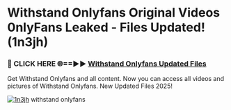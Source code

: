 # Withstand Onlyfans Original Videos 0nlyFans Leaked - Files Updated! (1n3jh)

<h3>🔴 CLICK HERE 🌐==►► <a href="https://tinyurl.com/3hn5wdd3" rel="nofollow">Withstand Onlyfans Updated Files</a></h3>

Get Withstand Onlyfans and all content. Now you can access all videos and pictures of Withstand Onlyfans. New Updated Files 2025!

[![1n3jh](https://i.imgur.com/4HnBqBT.gif)](https://tinyurl.com/3hn5wdd3)
withstand onlyfans